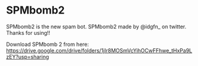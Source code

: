 # SPMbomb2
SPMbomb2 is the new spam bot.
SPMbomb2 made by @idgfn_ on twitter.
Thanks for using!!

Download SPMbomb 2 from here: https://drive.google.com/drive/folders/1jIr8MOSmVcYihOCwFFhwe_tHxPa9LzEY?usp=sharing
